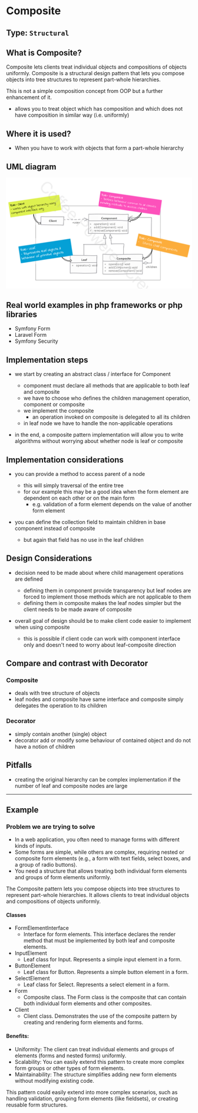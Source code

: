 # Composite

## Type: `Structural`

## What is Composite?

Composite lets clients treat individual objects and compositions of objects uniformly.
Composite is a structural design pattern that lets you compose objects into tree structures to represent part-whole hierarchies.

This is not a simple composition concept from OOP but a further enhancement of it.
  * allows you to treat object which has composition and which does not have composition in similar way (i.e. uniformly)

## Where it is used?

* When you have to work with objects that form a part-whole hierarchy

## UML diagram 

![Composite](resources/uml.png)

## Real world examples in php frameworks or php libraries

* Symfony Form
* Laravel Form
* Symfony Security

## Implementation steps

* we start by creating an abstract class / interface for Component
  * component must declare all methods that are applicable to both leaf and composite
  * we have to choose who defines the children management operation, component or composite
  * we implement the composite
    * an operation invoked on composite is delegated to all its children
  * in leaf node we have to handle the non-applicable operations

* in the end, a composite pattern implementation will allow you to write algorithms without worrying about whether node is leaf or composite


## Implementation considerations

* you can provide a method to access parent of a node
  * this will simply traversal of the entire tree
  * for our example this may be a good idea when the form element are dependent on each other or on the main form
    * e.g. validation of a form element depends on the value of another form element

* you can define the collection field to maintain children in base component instead of composite
  * but again that field has no use in the leaf children
  

## Design Considerations
  * decision need to be made about where child management operations are defined
    * defining them in component provide transparency but leaf nodes are forced to implement those methods which are not applicable to them
    * defining them in composite makes the leaf nodes simpler but the client needs to be made aware of composite

  * overall goal of design should be to make client code easier to implement when using composite
    * this is possible if client code can work with component interface only and doesn't need to worry about leaf-composite direction

## Compare and contrast with Decorator

### Composite

* deals with tree structure of objects
* leaf nodes and composite have same interface and composite simply delegates the operation to its children

### Decorator

* simply contain another (single) object
* decorator add or modify some behaviour of contained object and do not have a notion of children


## Pitfalls

* creating the original hierarchy can be complex implementation if the number of leaf and composite nodes are large


---

## Example

### Problem we are trying to solve
* In a web application, you often need to manage forms with different kinds of inputs.
* Some forms are simple, while others are complex, requiring nested or composite form elements (e.g., a form with text fields, select boxes, and a group of radio buttons).
* You need a structure that allows treating both individual form elements and groups of form elements uniformly.

The Composite pattern lets you compose objects into tree structures to represent part-whole hierarchies.
It allows clients to treat individual objects and compositions of objects uniformly.

#### Classes
* FormElementInterface
  * Interface for form elements. This interface declares the render method that must be implemented by both leaf and composite elements.  
* InputElement
  * Leaf class for Input. Represents a simple input element in a form.  
* ButtonElement
  * Leaf class for Button. Represents a simple button element in a form.  
* SelectElement
  * Leaf class for Select. Represents a select element in a form.  
* Form
  * Composite class. The Form class is the composite that can contain both individual form elements and other composites.  
* Client
  * Client class. Demonstrates the use of the composite pattern by creating and rendering form elements and forms.


#### Benefits:
* Uniformity: The client can treat individual elements and groups of elements (forms and nested forms) uniformly.
* Scalability: You can easily extend this pattern to create more complex form groups or other types of form elements.
* Maintainability: The structure simplifies adding new form elements without modifying existing code.

This pattern could easily extend into more complex scenarios, such as handling validation, grouping form elements (like fieldsets), or creating reusable form structures.
